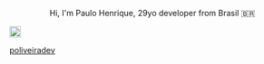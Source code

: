 <p align="center">
  Hi, I'm Paulo Henrique, 29yo developer from Brasil 🇧🇷
  </p>


<a href="https://www.linkedin.com/in/poliveiradev/" target="_blank">
<img src="https://encrypted-tbn0.gstatic.com/images?q=tbn:ANd9GcRVZ7ih0RMvWGQ4X98WXAZofSI-cGiWSFs-5Q&usqp=CAU" height="20" width="20">
  
  poliveiradev
</a>
